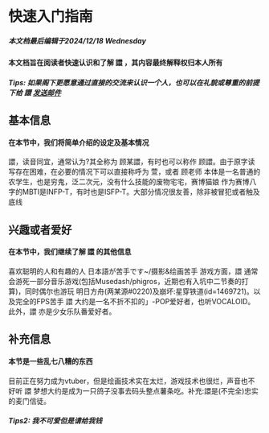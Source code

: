 # 快速入门指南
##### 本文档最后编辑于2024/12/18 Wednesday
#### 本文档旨在阅读者快速认识和了解 譞 ，其内容最终解释权归本人所有
##### Tips: 如果阁下更愿意通过直接的交流来认识一个人，也可以在礼貌或尊重的前提下给 譞 [发送邮件](mailto:GMX@daylily.onmicrosoft.com?subject=顾老师我一直是您的粉丝啊)

## 基本信息
#### 在本节中，我们将简单介绍的设定及基本情况
譞，读音同宜，通常认为?其全称为 顾某譞，有时也可以称作 顾譞。由于原字读写存在困难，在必要的情况下可以直接称呼为 萱，或者 顾老师
本体是一名普通的农学生，也是穷鬼，泛二次元，没有什么技能的废物宅宅，赛博猫娘
作为赛博八字的MBTI是INFP-T，有时也是ISFP-T。大部分情况很友善，除非被冒犯或者触及底线
## 兴趣或者爱好
#### 在本节中，我们继续了解 譞 的其他信息
喜欢聪明的人和有趣的人
日本語が苦手です~/摄影&绘画苦手
游戏方面，譞 通常会游死一部分音乐游戏(包括Musedash/phigros，近期也有入坑中二节奏的打算)，同时偶尔也游玩 明日方舟(两某源#0220)及崩坏:星穿铁道(id=1469721)。以及完全的FPS苦手
譞 大约是一名不折不扣的」-POP爱好者，也听VOCALOID。
此外，譞 亦是少女乐队番爱好者。
## 补充信息
#### 本节是一些乱七八糟的东西
目前正在努力成为vtuber，但是绘画技术实在太烂，游戏技术也很烂，声音也不好听
譞 梦想大约是成为一只鸽子没事去码头整点薯条吃。补充:譞是(不完全)忠实的麦门信徒。
##### Tips2: 我不可爱但是请给我钱
